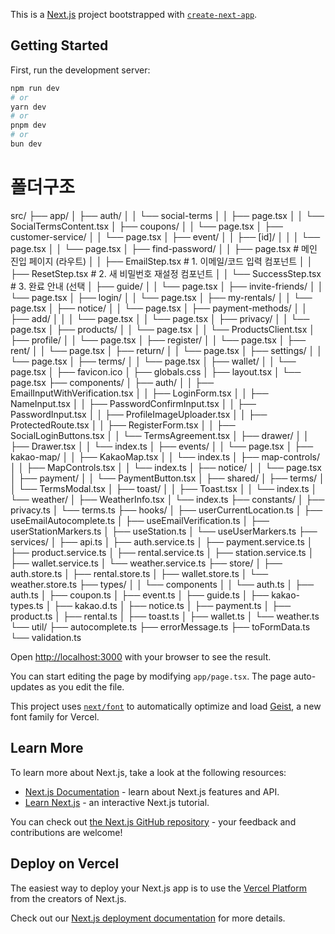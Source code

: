 This is a [Next.js](https://nextjs.org) project bootstrapped with [`create-next-app`](https://nextjs.org/docs/app/api-reference/cli/create-next-app).

## Getting Started

First, run the development server:

```bash
npm run dev
# or
yarn dev
# or
pnpm dev
# or
bun dev
```

# 폴더구조
src/
├── app/
│   ├── auth/
│   │   └── social-terms
│   │        ├── page.tsx
│   │        └── SocialTermsContent.tsx
│   ├── coupons/
│   │   └── page.tsx
│   ├── customer-service/
│   │   └── page.tsx
│   ├── event/
│   │   ├── [id]/
│   │   │    └── page.tsx
│   │   └── page.tsx
│   ├── find-password/
│   │     ├── page.tsx             # 메인 진입 페이지 (라우트)
│   │     ├── EmailStep.tsx        # 1. 이메일/코드 입력 컴포넌트
│   │     ├── ResetStep.tsx        # 2. 새 비밀번호 재설정 컴포넌트
│   │     └── SuccessStep.tsx      # 3. 완료 안내 (선택
│   ├── guide/
│   │   └── page.tsx
│   ├── invite-friends/
│   │   └── page.tsx
│   ├── login/
│   │   └── page.tsx
│   ├── my-rentals/
│   │   └── page.tsx
│   ├── notice/
│   │   └── page.tsx
│   ├── payment-methods/
│   │   ├── add/
│   │   │    └── page.tsx
│   │   └── page.tsx
│   ├── privacy/
│   │   └── page.tsx
│   ├── products/
│   │   └── page.tsx
│   │   └── ProductsClient.tsx
│   ├── profile/
│   │   └── page.tsx
│   ├── register/
│   │   └── page.tsx
│   ├── rent/
│   │   └── page.tsx
│   ├── return/
│   │   └── page.tsx
│   ├── settings/
│   │   └── page.tsx
│   ├── terms/
│   │   └── page.tsx
│   ├── wallet/
│   │   └── page.tsx
│   ├── favicon.ico
│   ├── globals.css
│   ├── layout.tsx
│   └── page.tsx
├── components/
│   ├── auth/
│   │   ├── EmailInputWithVerification.tsx
│   │   ├── LoginForm.tsx
│   │   ├── NameInput.tsx
│   │   ├── PasswordConfirmInput.tsx
│   │   ├── PasswordInput.tsx
│   │   ├── ProfileImageUploader.tsx
│   │   ├── ProtectedRoute.tsx
│   │   ├── RegisterForm.tsx
│   │   ├── SocialLoginButtons.tsx
│   │   └── TermsAgreement.tsx
│   ├── drawer/
│   │   ├── Drawer.tsx
│   │   └── index.ts
│   ├── events/
│   │   └── page.tsx
│   ├── kakao-map/
│   │   ├── KakaoMap.tsx
│   │   └── index.ts
│   ├── map-controls/
│   │   ├── MapControls.tsx
│   │   └── index.ts
│   ├── notice/
│   │   └── page.tsx
│   ├── payment/
│   │   └── PaymentButton.tsx
│   ├── shared/
│   ├── terms/
│   │   └── TermsModal.tsx
│   ├── toast/
│   │   ├── Toast.tsx
│   │   └── index.ts
│   └── weather/
│       ├── WeatherInfo.tsx
│       └── index.ts
├── constants/
│   ├── privacy.ts
│   └── terms.ts
├── hooks/
│   ├── userCurrentLocation.ts
│   ├── useEmailAutocomplete.ts
│   ├── useEmailVerification.ts
│   ├── userStationMarkers.ts
│   ├── useStation.ts
│   └── useUserMarkers.ts
├── services/
│   ├── api.ts
│   ├── auth.service.ts
│   ├── payment.service.ts
│   ├── product.service.ts
│   ├── rental.service.ts
│   ├── station.service.ts
│   ├── wallet.service.ts
│   └── weather.service.ts
├── store/
│   ├── auth.store.ts
│   ├── rental.store.ts
│   ├── wallet.store.ts
│   └── weather.store.ts
├── types/
│   │ └── components
│   │        └── auth.ts
│   ├── auth.ts
│   ├── coupon.ts
│   ├── event.ts
│   ├── guide.ts
│   ├── kakao-types.ts
│   ├── kakao.d.ts
│   ├── notice.ts
│   ├── payment.ts
│   ├── product.ts
│   ├── rental.ts
│   ├── toast.ts
│   ├── wallet.ts
│   └── weather.ts
└── util/
    ├── autocomplete.ts
    ├── errorMessage.ts
    ├── toFormData.ts
    └── validation.ts


Open [http://localhost:3000](http://localhost:3000) with your browser to see the result.

You can start editing the page by modifying `app/page.tsx`. The page auto-updates as you edit the file.

This project uses [`next/font`](https://nextjs.org/docs/app/building-your-application/optimizing/fonts) to automatically optimize and load [Geist](https://vercel.com/font), a new font family for Vercel.

## Learn More

To learn more about Next.js, take a look at the following resources:

- [Next.js Documentation](https://nextjs.org/docs) - learn about Next.js features and API.
- [Learn Next.js](https://nextjs.org/learn) - an interactive Next.js tutorial.

You can check out [the Next.js GitHub repository](https://github.com/vercel/next.js) - your feedback and contributions are welcome!

## Deploy on Vercel

The easiest way to deploy your Next.js app is to use the [Vercel Platform](https://vercel.com/new?utm_medium=default-template&filter=next.js&utm_source=create-next-app&utm_campaign=create-next-app-readme) from the creators of Next.js.

Check out our [Next.js deployment documentation](https://nextjs.org/docs/app/building-your-application/deploying) for more details.
